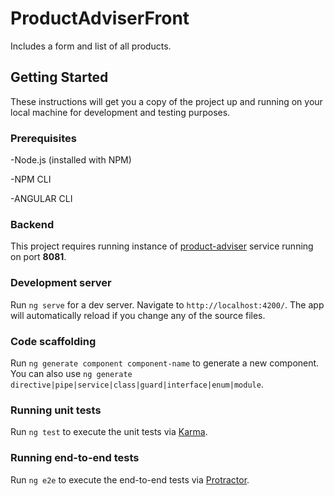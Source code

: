 # ProductAdviserFront

Includes a form and list of all products.

## Getting Started

These instructions will get you a copy of the project up and running on your local machine for development and testing purposes.

### Prerequisites

-Node.js (installed with NPM)

-NPM CLI

-ANGULAR CLI

### Backend

This project requires running instance of [product-adviser](https://github.com/Aurrix/product-adviser) service running on port **8081**.

### Development server

Run `ng serve` for a dev server. Navigate to `http://localhost:4200/`. The app will automatically reload if you change any of the source files.

### Code scaffolding

Run `ng generate component component-name` to generate a new component. You can also use `ng generate directive|pipe|service|class|guard|interface|enum|module`.

### Running unit tests

Run `ng test` to execute the unit tests via [Karma](https://karma-runner.github.io).

### Running end-to-end tests

Run `ng e2e` to execute the end-to-end tests via [Protractor](http://www.protractortest.org/).

